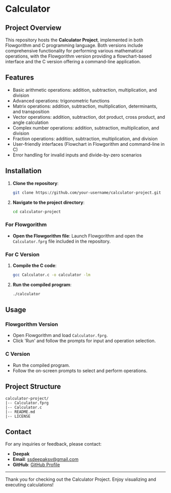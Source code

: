 # Calculator

## Project Overview
This repository hosts the **Calculator Project**, implemented in both Flowgorithm and C programming language. Both versions include comprehensive functionality for performing various mathematical operations, with the Flowgorithm version providing a flowchart-based interface and the C version offering a command-line application.

## Features
- Basic arithmetic operations: addition, subtraction, multiplication, and division
- Advanced operations: trigonometric functions
- Matrix operations: addition, subtraction, multiplication, determinants, and transposition
- Vector operations: addition, subtraction, dot product, cross product, and angle calculation
- Complex number operations: addition, subtraction, multiplication, and division
- Fraction operations: addition, subtraction, multiplication, and division
- User-friendly interfaces (Flowchart in Flowgorithm and command-line in C)
- Error handling for invalid inputs and divide-by-zero scenarios

## Installation
1. **Clone the repository**:
   ```bash
   git clone https://github.com/your-username/calculator-project.git
   ```

2. **Navigate to the project directory**:
   ```bash
   cd calculator-project
   ```

### For Flowgorithm
- **Open the Flowgorithm file**:
  Launch Flowgorithm and open the `Calculator.fprg` file included in the repository.

### For C Version
1. **Compile the C code**:
   ```bash
   gcc Calculator.c -o calculator -lm
   ```

2. **Run the compiled program**:
   ```bash
   ./calculator
   ```

## Usage
### Flowgorithm Version
- Open Flowgorithm and load `Calculator.fprg`.
- Click 'Run' and follow the prompts for input and operation selection.

### C Version
- Run the compiled program.
- Follow the on-screen prompts to select and perform operations.

## Project Structure
```
calculator-project/
|-- Calculator.fprg
|-- Calculator.c
|-- README.md
|-- LICENSE
```

## Contact
For any inquiries or feedback, please contact:
- **Deepak**
- **Email**: ssdeepaksv@gmail.com
- **GitHub**: [GitHub Profile](https://github.com/deepaksnk)

---
Thank you for checking out the Calculator Project. Enjoy visualizing and executing calculations!

